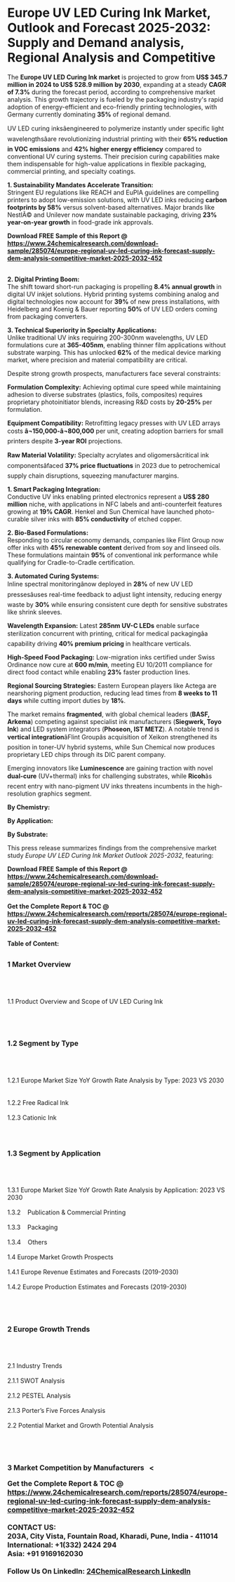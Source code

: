 <h1>Europe UV LED Curing Ink Market, Outlook and Forecast 2025-2032: Supply and Demand analysis, Regional Analysis and Competitive</h1><p>The <strong>Europe UV LED Curing Ink market</strong> is projected to grow from <strong>US$ 345.7 million in 2024 to US$ 528.9 million by 2030</strong>, expanding at a steady <strong>CAGR of 7.3%</strong> during the forecast period, according to comprehensive market analysis. This growth trajectory is fueled by the packaging industry's rapid adoption of energy-efficient and eco-friendly printing technologies, with Germany currently dominating <strong>35%</strong> of regional demand.</p><p>UV LED curing inksâengineered to polymerize instantly under specific light wavelengthsâare revolutionizing industrial printing with their <strong>65% reduction in VOC emissions</strong> and <strong>42% higher energy efficiency</strong> compared to conventional UV curing systems. Their precision curing capabilities make them indispensable for high-value applications in flexible packaging, commercial printing, and specialty coatings.</p><p><strong>1. Sustainability Mandates Accelerate Transition:</strong><br>
Stringent EU regulations like REACH and EuPIA guidelines are compelling printers to adopt low-emission solutions, with UV LED inks reducing <strong>carbon footprints by 58%</strong> versus solvent-based alternatives. Major brands like NestlÃ© and Unilever now mandate sustainable packaging, driving <strong>23% year-on-year growth</strong> in food-grade ink approvals.</p><div><b>Download FREE Sample of this Report @ 
            <a href="https://www.24chemicalresearch.com/download-sample/285074/europe-regional-uv-led-curing-ink-forecast-supply-dem-analysis-competitive-market-2025-2032-452">
            https://www.24chemicalresearch.com/download-sample/285074/europe-regional-uv-led-curing-ink-forecast-supply-dem-analysis-competitive-market-2025-2032-452</a></b></div><br><p><strong>2. Digital Printing Boom:</strong><br>
The shift toward short-run packaging is propelling <strong>8.4% annual growth</strong> in digital UV inkjet solutions. Hybrid printing systems combining analog and digital technologies now account for <strong>39%</strong> of new press installations, with Heidelberg and Koenig &amp; Bauer reporting <strong>50%</strong> of UV LED orders coming from packaging converters.</p><p><strong>3. Technical Superiority in Specialty Applications:</strong><br>
Unlike traditional UV inks requiring 200-300nm wavelengths, UV LED formulations cure at <strong>365-405nm</strong>, enabling thinner film applications without substrate warping. This has unlocked <strong>62%</strong> of the medical device marking market, where precision and material compatibility are critical.</p><p>Despite strong growth prospects, manufacturers face several constraints:</p><p><strong>Formulation Complexity:</strong> Achieving optimal cure speed while maintaining adhesion to diverse substrates (plastics, foils, composites) requires proprietary photoinitiator blends, increasing R&amp;D costs by <strong>20-25%</strong> per formulation.</p><p><strong>Equipment Compatibility:</strong> Retrofitting legacy presses with UV LED arrays costs <strong>â¬150,000-â¬800,000</strong> per unit, creating adoption barriers for small printers despite <strong>3-year ROI</strong> projections.</p><p><strong>Raw Material Volatility:</strong> Specialty acrylates and oligomersâcritical ink componentsâfaced <strong>37% price fluctuations</strong> in 2023 due to petrochemical supply chain disruptions, squeezing manufacturer margins.</p><p><strong>1. Smart Packaging Integration:</strong><br>
Conductive UV inks enabling printed electronics represent a <strong>US$ 280 million</strong> niche, with applications in NFC labels and anti-counterfeit features growing at <strong>19% CAGR</strong>. Henkel and Sun Chemical have launched photo-curable silver inks with <strong>85% conductivity</strong> of etched copper.</p><p><strong>2. Bio-Based Formulations:</strong><br>
Responding to circular economy demands, companies like Flint Group now offer inks with <strong>45% renewable content</strong> derived from soy and linseed oils. These formulations maintain <strong>95%</strong> of conventional ink performance while qualifying for Cradle-to-Cradle certification.</p><p><strong>3. Automated Curing Systems:</strong><br>
Inline spectral monitoringânow deployed in <strong>28%</strong> of new UV LED pressesâuses real-time feedback to adjust light intensity, reducing energy waste by <strong>30%</strong> while ensuring consistent cure depth for sensitive substrates like shrink sleeves.</p><p><strong>Wavelength Expansion:</strong> Latest <strong>285nm UV-C LEDs</strong> enable surface sterilization concurrent with printing, critical for medical packagingâa capability driving <strong>40% premium pricing</strong> in healthcare verticals.</p><p><strong>High-Speed Food Packaging:</strong> Low-migration inks certified under Swiss Ordinance now cure at <strong>600 m/min</strong>, meeting EU 10/2011 compliance for direct food contact while enabling <strong>23%</strong> faster production lines.</p><p><strong>Regional Sourcing Strategies:</strong> Eastern European players like Actega are nearshoring pigment production, reducing lead times from <strong>8 weeks to 11 days</strong> while cutting import duties by <strong>18%</strong>.</p><p>The market remains <strong>fragmented</strong>, with global chemical leaders (<strong>BASF, Arkema</strong>) competing against specialist ink manufacturers (<strong>Siegwerk, Toyo Ink</strong>) and LED system integrators (<strong>Phoseon, IST METZ</strong>). A notable trend is <strong>vertical integration</strong>âFlint Groupâs acquisition of Xeikon strengthened its position in toner-UV hybrid systems, while Sun Chemical now produces proprietary LED chips through its DIC parent company.</p><p>Emerging innovators like <strong>Luminescence</strong> are gaining traction with novel <strong>dual-cure</strong> (UV+thermal) inks for challenging substrates, while <strong>Ricoh</strong>âs recent entry with nano-pigment UV inks threatens incumbents in the high-resolution graphics segment.</p><p><strong>By Chemistry:</strong></p><p><strong>By Application:</strong></p><p><strong>By Substrate:</strong></p><p>This press release summarizes findings from the comprehensive market study <em>Europe UV LED Curing Ink Market Outlook 2025-2032</em>, featuring:</p><div><b>Download FREE Sample of this Report @ 
            <a href="https://www.24chemicalresearch.com/download-sample/285074/europe-regional-uv-led-curing-ink-forecast-supply-dem-analysis-competitive-market-2025-2032-452">
            https://www.24chemicalresearch.com/download-sample/285074/europe-regional-uv-led-curing-ink-forecast-supply-dem-analysis-competitive-market-2025-2032-452</a></b></div><br><div><b>Get the Complete Report & TOC @ 
            <a href="https://www.24chemicalresearch.com/reports/285074/europe-regional-uv-led-curing-ink-forecast-supply-dem-analysis-competitive-market-2025-2032-452">
            https://www.24chemicalresearch.com/reports/285074/europe-regional-uv-led-curing-ink-forecast-supply-dem-analysis-competitive-market-2025-2032-452</a></b></div><br>
            <b>Table of Content:</b><p><h2><span style="font-size:16px"><strong>1 Market Overview&nbsp;&nbsp; &nbsp;</strong></span></h2><br />
<br />
<p>1.1 Product Overview and Scope of UV LED Curing Ink&nbsp;</p><br />
<br />
<h2><strong><span style="font-size:16px">1.2 Segment by Type&nbsp;&nbsp; &nbsp;</span></strong></h2><br />
<br />
<p>1.2.1 Europe Market Size YoY Growth Rate Analysis by Type: 2023 VS 2030&nbsp;&nbsp; &nbsp;<br /><br />
1.2.2 Free Radical Ink&nbsp;&nbsp; &nbsp;<br /><br />
1.2.3 Cationic Ink<br /><br />
<br />
<h2><span style="font-size:16px"><strong>1.3 Segment by Application&nbsp;&nbsp;</strong></span></h2><br />
<br />
<p>1.3.1 Europe Market Size YoY Growth Rate Analysis by Application: 2023 VS 2030&nbsp;&nbsp; &nbsp;<br /><br />
1.3.2&nbsp;&nbsp; &nbsp;Publication & Commercial Printing<br /><br />
1.3.3&nbsp;&nbsp; &nbsp;Packaging<br /><br />
1.3.4&nbsp;&nbsp; &nbsp;Others<br /><br />
1.4 Europe Market Growth Prospects&nbsp;&nbsp; &nbsp;<br /><br />
1.4.1 Europe Revenue Estimates and Forecasts (2019-2030)&nbsp;&nbsp; &nbsp;<br /><br />
1.4.2 Europe Production Estimates and Forecasts (2019-2030)&nbsp;&nbsp;</p><br />
<br />
<h2><span style="font-size:16px"><strong>2 Europe Growth Trends&nbsp;&nbsp; &nbsp;</strong></span></h2><br />
<br />
<p>2.1 Industry Trends&nbsp;&nbsp; &nbsp;<br /><br />
2.1.1 SWOT Analysis&nbsp;&nbsp; &nbsp;<br /><br />
2.1.2 PESTEL Analysis&nbsp;&nbsp; &nbsp;<br /><br />
2.1.3 Porter&rsquo;s Five Forces Analysis&nbsp;&nbsp; &nbsp;<br /><br />
2.2 Potential Market and Growth Potential Analysis&nbsp;&nbsp; &nbsp;</p><br />
<br />
<h2><span style="font-size:16px"><strong>3 Market Competition by Manufacturers&nbsp;&nbsp; </strong> <</p><div><b>Get the Complete Report & TOC @ 
            <a href="https://www.24chemicalresearch.com/reports/285074/europe-regional-uv-led-curing-ink-forecast-supply-dem-analysis-competitive-market-2025-2032-452">
            https://www.24chemicalresearch.com/reports/285074/europe-regional-uv-led-curing-ink-forecast-supply-dem-analysis-competitive-market-2025-2032-452</a></b></div><br><b>CONTACT US:</b><br>
            203A, City Vista, Fountain Road, Kharadi, Pune, India - 411014<br>
            International: +1(332) 2424 294<br>
            Asia: +91 9169162030 <br><br>
            Follow Us On LinkedIn: <a href="https://www.linkedin.com/company/24chemicalresearch/">24ChemicalResearch LinkedIn</a>